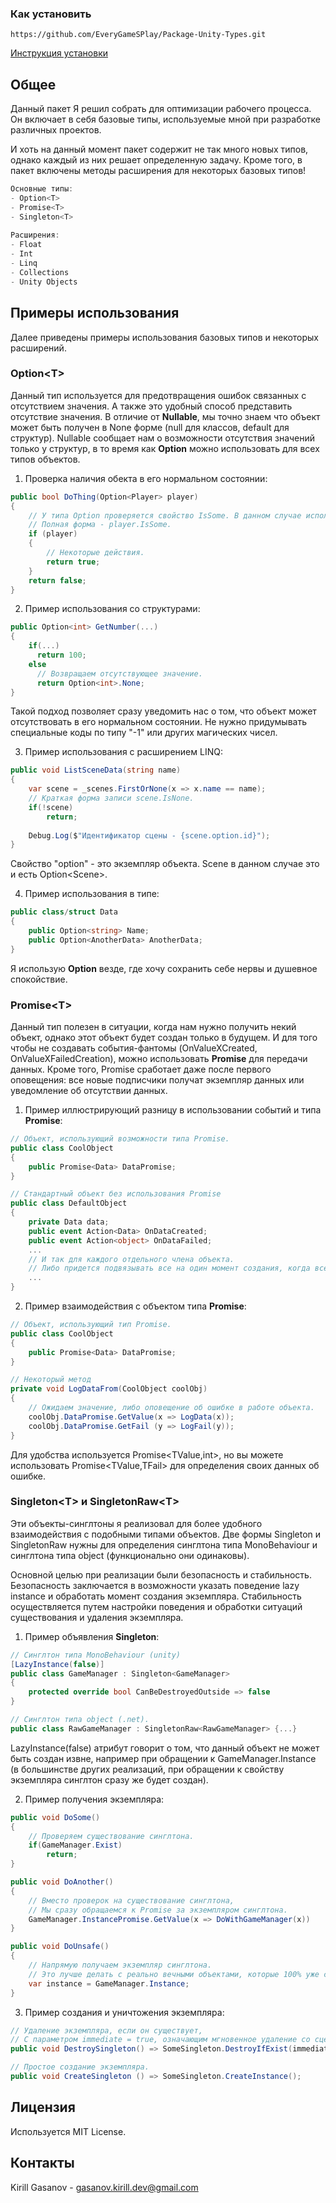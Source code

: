 ### Как установить
``` https://github.com/EveryGameSPlay/Package-Unity-Types.git ```

[Инструкция установки](https://docs.unity3d.com/Manual/upm-ui-giturl.html)
## Общее
Данный пакет Я решил собрать для оптимизации рабочего процесса. Он включает в себя базовые типы, используемые мной при разработке различных проектов.

И хоть на данный момент пакет содержит не так много новых типов, однако каждый из них решает определенную задачу. Кроме того, в пакет включены методы расширения для некоторых базовых типов!

```cs
Основные типы:
- Option<T>
- Promise<T>
- Singleton<T>
  
Расширения:
- Float
- Int
- Linq
- Collections
- Unity Objects
```

## Примеры использования
Далее приведены примеры использования базовых типов и некоторых расширений.  
### Option\<T\>
Данный тип используется для предотвращения ошибок связанных с отсутствием значения. А также это удобный способ представить отсутствие значения. В отличие от **Nullable**, мы точно знаем что объект может быть получен в None форме (null для классов, default для структур). Nullable сообщает нам о возможности отсутствия значений только у структур, в то время как **Option** можно использовать для всех типов объектов.
1) Проверка наличия обекта в его нормальном состоянии: 
```cs
public bool DoThing(Option<Player> player)
{
    // У типа Option проверяется свойство IsSome. В данном случае используется краткая форма записи. 
    // Полная форма - player.IsSome.
    if (player)
    {
        // Некоторые действия.
        return true;
    }
    return false;
}
```
2) Пример использования со структурами:
```cs
public Option<int> GetNumber(...)
{
    if(...)
      return 100;
    else
      // Возвращаем отсутствующее значение. 
      return Option<int>.None;
}
```
Такой подход позволяет сразу уведомить нас о том, что объект может отсутствовать в его нормальном состоянии. Не нужно придумывать специальные коды по типу "-1" или других магических чисел.

3) Пример использования с расширением LINQ:
```cs
public void ListSceneData(string name)
{
    var scene = _scenes.FirstOrNone(x => x.name == name);
    // Краткая форма записи scene.IsNone.
    if(!scene)
        return;
    
    Debug.Log($"Идентификатор сцены - {scene.option.id}");
}
```
Свойство "option" - это экземпляр объекта. Scene в данном случае это и есть Option\<Scene\>.

4) Пример использования в типе:
```cs
public class/struct Data
{
    public Option<string> Name;
    public Option<AnotherData> AnotherData;
}
```
Я использую **Option** везде, где хочу сохранить себе нервы и душевное спокойствие.
### Promise\<T\>
Данный тип полезен в ситуации, когда нам нужно получить некий объект, однако этот объект будет создан только в будущем. И для того чтобы не создавать события-фантомы (OnValueXCreated, OnValueXFailedCreation), можно использовать **Promise** для передачи данных. Кроме того, Promise сработает даже после первого оповещения: все новые подписчики получат экземпляр данных или уведомление об отсутствии данных.
1) Пример иллюстрирующий разницу в использовании событий и типа **Promise**:
```cs
// Объект, использующий возможности типа Promise.
public class CoolObject
{
    public Promise<Data> DataPromise;
}

// Стандартный объект без использования Promise
public class DefaultObject
{
    private Data data;
    public event Action<Data> OnDataCreated;
    public event Action<object> OnDataFailed;
    ...
    // И так для каждого отдельного члена объекта.
    // Либо придется подвязывать все на один момент создания, когда все данные будут готовы.
    ...
}
```
2) Пример взаимодействия с объектом типа **Promise**:
```cs
// Объект, использующий тип Promise.
public class CoolObject 
{
    public Promise<Data> DataPromise;
}

// Некоторый метод
private void LogDataFrom(CoolObject coolObj)
{
    // Ожидаем значение, либо оповещение об ошибке в работе объекта.
    coolObj.DataPromise.GetValue(x => LogData(x));
    coolObj.DataPromise.GetFail (y => LogFail(y));
}
```
Для удобства используется Promise\<TValue,int\>, но вы можете использовать Promise\<TValue,TFail\> для определения своих данных об ошибке. 
### Singleton\<T\> и SingletonRaw\<T\>
Эти объекты-синглтоны я реализовал для более удобного взаимодействия с подобными типами объектов. Две формы Singleton и SingletonRaw нужны для определения синглтона типа MonoBehaviour и синглтона типа object (функционально они одинаковы).

Основной целью при реализации были безопасность и стабильность. Безопасность заключается в возможности указать поведение lazy instance и обработать момент создания экземпляра. Стабильность осуществляется путем настройки поведения и обработки ситуаций существования и удаления экземпляра. 
1) Пример объявления **Singleton**:
```cs
// Синглтон типа MonoBehaviour (unity)
[LazyInstance(false)]
public class GameManager : Singleton<GameManager>
{
    protected override bool CanBeDestroyedOutside => false
}

// Синглтон типа object (.net).
public class RawGameManager : SingletonRaw<RawGameManager> {...}
```
LazyInstance(false) атрибут говорит о том, что данный объект не может быть создан извне, например при обращении к GameManager.Instance (в большинстве других реализаций, при обращении к свойству экземпляра синглтон сразу же будет создан).

2) Пример получения экземпляра:
```cs
public void DoSome()
{
    // Проверяем существование синглтона.
    if(GameManager.Exist)
        return;
}

public void DoAnother()
{
    // Вместо проверок на существование синглтона,
    // Мы сразу обращаемся к Promise за экземпляром синглтона.
    GameManager.InstancePromise.GetValue(x => DoWithGameManager(x))
}

public void DoUnsafe()
{
    // Напрямую получаем экземпляр синглтона. 
    // Это лучше делать с реально вечными объектами, которые 100% уже существуют в памяти игры.
    var instance = GameManager.Instance;
}
```
3) Пример создания и уничтожения экземпляра:
```cs
// Удаление экземпляра, если он существует, 
// С параметром immediate = true, означающим мгновенное удаление со сцены.
public void DestroySingleton() => SomeSingleton.DestroyIfExist(immediate = true);

// Простое создание экземпляра.
public void CreateSingleton () => SomeSingleton.CreateInstance();
```

## Лицензия
Используется MIT License.

## Контакты
Kirill Gasanov - gasanov.kirill.dev@gmail.com
